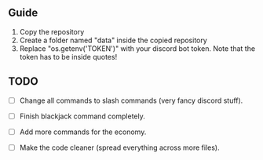 ## Guide

1. Copy the repository
2. Create a folder named "data" inside the copied repository
3. Replace "os.getenv('TOKEN')" with your discord bot token. Note that the token has to be inside quotes!

## TODO
- [ ] Change all commands to slash commands (very fancy discord stuff).
- [ ] Finish blackjack command completely.

- [ ] Add more commands for the economy.
- [ ] Make the code cleaner (spread everything across more files).
